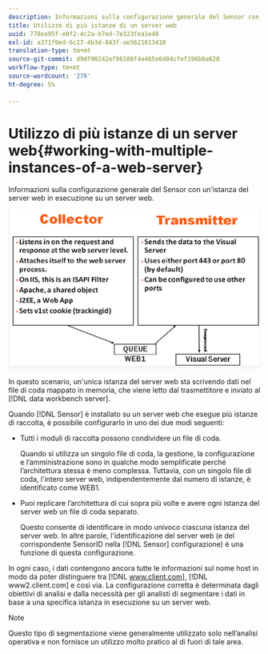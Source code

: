 ```yaml
---
description: Informazioni sulla configurazione generale del Sensor con un'istanza del server web in esecuzione su un server web.
title: Utilizzo di più istanze di un server web
uuid: 778ea95f-e0f2-4c2a-b7ed-7e323fea1e48
exl-id: a371f9ed-6c27-4b3d-843f-ae5621013410
translation-type: tm+mt
source-git-commit: d9df90242ef96188f4e4b5e6d04cfef196b0a628
workflow-type: tm+mt
source-wordcount: '278'
ht-degree: 5%

---
```


# Utilizzo di più istanze di un server web{#working-with-multiple-instances-of-a-web-server}

Informazioni sulla configurazione generale del Sensor con un&#39;istanza del server web in esecuzione su un server web.

![](assets/web_inst.png)

In questo scenario, un&#39;unica istanza del server web sta scrivendo dati nel file di coda mappato in memoria, che viene letto dal trasmettitore e inviato al [!DNL data workbench server].

Quando [!DNL Sensor] è installato su un server web che esegue più istanze di raccolta, è possibile configurarlo in uno dei due modi seguenti:

* Tutti i moduli di raccolta possono condividere un file di coda.

   Quando si utilizza un singolo file di coda, la gestione, la configurazione e l’amministrazione sono in qualche modo semplificate perché l’architettura stessa è meno complessa. Tuttavia, con un singolo file di coda, l&#39;intero server web, indipendentemente dal numero di istanze, è identificato come WEB1.

* Puoi replicare l’architettura di cui sopra più volte e avere ogni istanza del server web un file di coda separato.

   Questo consente di identificare in modo univoco ciascuna istanza del server web. In altre parole, l&#39;identificazione del server web (e del corrispondente SensorID nella [!DNL Sensor] configurazione) è una funzione di questa configurazione.

In ogni caso, i dati contengono ancora tutte le informazioni sul nome host in modo da poter distinguere tra [!DNL www.client.com], [!DNL www2.client.com] e così via. La configurazione corretta è determinata dagli obiettivi di analisi e dalla necessità per gli analisti di segmentare i dati in base a una specifica istanza in esecuzione su un server web.

>[!NOTE]
>
>Questo tipo di segmentazione viene generalmente utilizzato solo nell’analisi operativa e non fornisce un utilizzo molto pratico al di fuori di tale area.
